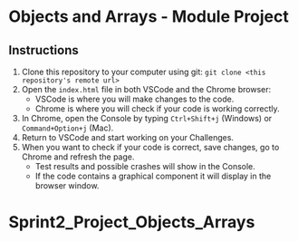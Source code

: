 # Objects and Arrays - Module Project

## Instructions

1. Clone this repository to your computer using git: `git clone <this repository's remote url>`
2. Open the `index.html` file in both VSCode and the Chrome browser:
    - VSCode is where you will make changes to the code.
    - Chrome is where you will check if your code is working correctly.
3. In Chrome, open the Console by typing `Ctrl+Shift+j` (Windows) or `Command+Option+j` (Mac).
4. Return to VSCode and start working on your Challenges.
5. When you want to check if your code is correct, save changes, go to Chrome and refresh the page.
    - Test results and possible crashes will show in the Console.
    - If the code contains a graphical component it will display in the browser window.
# Sprint2_Project_Objects_Arrays
